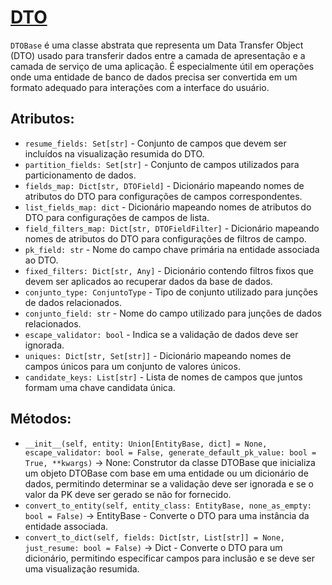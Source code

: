 # [DTO](src/nsj_rest_lib/dto/dto_base.py)
`DTOBase` é uma classe abstrata que representa um Data Transfer Object (DTO) usado para transferir dados entre a camada de apresentação e a camada de serviço de uma aplicação. É especialmente útil em operações onde uma entidade de banco de dados precisa ser convertida em um formato adequado para interações com a interface do usuário.

## Atributos:
- `resume_fields: Set[str]` - Conjunto de campos que devem ser incluídos na visualização resumida do DTO.
- `partition_fields: Set[str]` - Conjunto de campos utilizados para particionamento de dados.
- `fields_map: Dict[str, DTOField]` - Dicionário mapeando nomes de atributos do DTO para configurações de campos correspondentes.
- `list_fields_map: dict` - Dicionário mapeando nomes de atributos do DTO para configurações de campos de lista.
- `field_filters_map: Dict[str, DTOFieldFilter]` - Dicionário mapeando nomes de atributos do DTO para configurações de filtros de campo.
- `pk_field: str` - Nome do campo chave primária na entidade associada ao DTO.
- `fixed_filters: Dict[str, Any]` - Dicionário contendo filtros fixos que devem ser aplicados ao recuperar dados da base de dados.
- `conjunto_type: ConjuntoType` - Tipo de conjunto utilizado para junções de dados relacionados.
- `conjunto_field: str` - Nome do campo utilizado para junções de dados relacionados.
- `escape_validator: bool` - Indica se a validação de dados deve ser ignorada.
- `uniques: Dict[str, Set[str]]` - Dicionário mapeando nomes de campos únicos para um conjunto de valores únicos.
- `candidate_keys: List[str]` - Lista de nomes de campos que juntos formam uma chave candidata única.

## Métodos:
- `__init__(self, entity: Union[EntityBase, dict] = None, escape_validator: bool = False, generate_default_pk_value: bool = True, **kwargs)` -> None: Construtor da classe DTOBase que inicializa um objeto DTOBase com base em uma entidade ou um dicionário de dados, permitindo determinar se a validação deve ser ignorada e se o valor da PK deve ser gerado se não for fornecido.
- `convert_to_entity(self, entity_class: EntityBase, none_as_empty: bool = False)` -> EntityBase - Converte o DTO para uma instância da entidade associada.
- `convert_to_dict(self, fields: Dict[str, List[str]] = None, just_resume: bool = False)` -> Dict - Converte o DTO para um dicionário, permitindo especificar campos para inclusão e se deve ser uma visualização resumida.